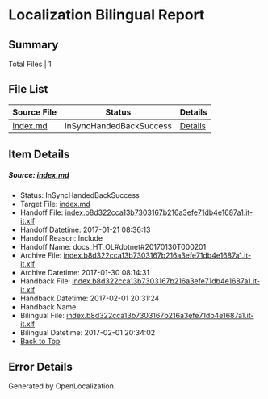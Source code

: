 # <a name='report-top'></a> Localization Bilingual Report

## Summary
 Total Files | 1

## File List
 Source File | Status | Details 
 ----------- | ------ | ------- 
 [index.md](https://github.com/dotnet/docs/blob/2ad428dcda9ef213a8487c35a48b33929259abba/index.md) | InSyncHandedBackSuccess | [Details](#44b21665593717023aef7a85fe88a60d075193277446)

## Item Details
##### <a name='44b21665593717023aef7a85fe88a60d075193277446'></a> Source: [index.md](https://github.com/dotnet/docs/blob/2ad428dcda9ef213a8487c35a48b33929259abba/index.md)
* Status: InSyncHandedBackSuccess
* Target File: [index.md](https://github.com/dotnet/docs.it-it/blob/49af9d255107af22d9be3bf472961e52dfe31802/index.md)
* Handoff File: [index.b8d322cca13b7303167b216a3efe71db4e1687a1.it-it.xlf](https://github.com/dotnet/docs.handoff/blob/b690cfa8d5869bb25db8d5c50e36cac26c9c2d80/ol-handoff/dotnet/docs.it-it/master/dotnet-core/index.b8d322cca13b7303167b216a3efe71db4e1687a1.it-it.xlf)
* Handoff Datetime: 2017-01-21 08:36:13
* Handoff Reason: Include
* Handoff Name: docs_HT_OL#dotnet#20170130T000201
* Archive File: [index.b8d322cca13b7303167b216a3efe71db4e1687a1.it-it.xlf](https://github.com/dotnet/docs.handoff/blob/431f2ae6d48ceadeb354211e0ec5779c5e8afea7/ol-archive/dotnet/docs.it-it/master/dotnet-core/index.b8d322cca13b7303167b216a3efe71db4e1687a1.it-it.xlf)
* Archive Datetime: 2017-01-30 08:14:31
* Handback File: [index.b8d322cca13b7303167b216a3efe71db4e1687a1.it-it.xlf](https://github.com/dotnet/docs.handback/blob/9deca23219779620a36cacf0f45a6bbfe4f6738f/ol-handback/dotnet/docs.it-it/master/dotnet-core/index.b8d322cca13b7303167b216a3efe71db4e1687a1.it-it.xlf)
* Handback Datetime: 2017-02-01 20:31:24
* Handback Name: 
* Bilingual File: [index.b8d322cca13b7303167b216a3efe71db4e1687a1.it-it.xlf](https://github.com/dotnet/docs.handback/blob/9deca23219779620a36cacf0f45a6bbfe4f6738f/ol-handback/dotnet/docs.it-it/master/dotnet-core/index.b8d322cca13b7303167b216a3efe71db4e1687a1.it-it.xlf)
* Bilingual Datetime: 2017-02-01 20:34:02
* [Back to Top](#report-top)


## Error Details

Generated by OpenLocalization.
